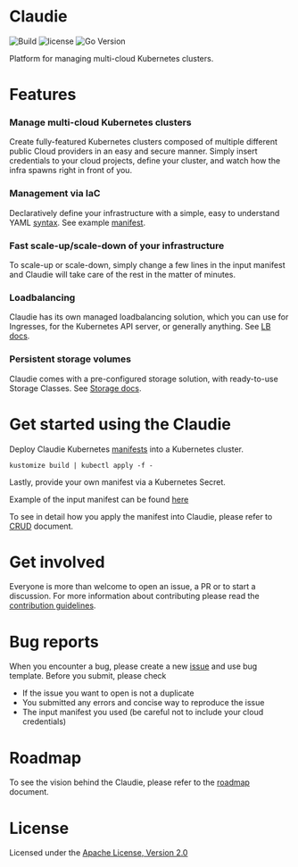 # Claudie

![Build](https://github.com/berops/platform/actions/workflows/CD-pipeline-dev.yml/badge.svg)
![license](https://img.shields.io/github/license/berops/platform)
![Go Version](https://img.shields.io/github/go-mod/go-version/berops/platform)

Platform for managing multi-cloud Kubernetes clusters.

# Features

### Manage multi-cloud Kubernetes clusters

Create fully-featured Kubernetes clusters composed of multiple different public Cloud providers in an easy and secure manner.
Simply insert credentials to your cloud projects, define your cluster, and watch how the infra spawns right in front of you.

### Management via IaC 

Declaratively define your infrastructure with a simple, easy to understand YAML [syntax](./docs/input-manifest/input-manifest.md).
See example [manifest](./docs/input-manifest/example.yaml).

### Fast scale-up/scale-down of your infrastructure

To scale-up or scale-down, simply change a few lines in the input manifest and Claudie will take care of the rest in the matter of minutes.

### Loadbalancing 

Claudie has its own managed loadbalancing solution, which you can use for Ingresses, for the Kubernetes API server, or generally anything. See [LB docs](https://github.com/Berops/platform/tree/master/docs/loadbalancing).

### Persistent storage volumes 

Claudie comes with a pre-configured storage solution, with ready-to-use Storage Classes. See [Storage docs](https://github.com/Berops/platform/tree/master/docs/storage).

# Get started using the Claudie

Deploy Claudie Kubernetes [manifests](https://github.com/Berops/platform/tree/master/manifests/claudie) into a Kubernetes cluster.

```
kustomize build | kubectl apply -f -
```

Lastly, provide your own manifest via a Kubernetes Secret.

Example of the input manifest can be found [here](https://github.com/Berops/platform/blob/master/docs/input-manifest/example.yaml) 

To see in detail how you apply the manifest into Claudie, please refer to [CRUD](./docs/crud/crud.md) document.

# Get involved

<!-- Contributor guidelines -->
Everyone is more than welcome to open an issue, a PR or to start a discussion. For more information about contributing please read the [contribution guidelines](./docs/contributing/contributing.md).

# Bug reports
When you encounter a bug, please create a new [issue](https://github.com/Berops/platform/issues/new/choose) and use bug template. Before you submit, please check

- If the issue you want to open is not a duplicate
- You submitted any errors and concise way to reproduce the issue
- The input manifest you used (be careful not to include your cloud credentials) 

# Roadmap
<!-- Add a roadmap for claudie so users know which features are being worked on and which will in future -->
To see the vision behind the Claudie, please refer to the [roadmap](./docs/roadmap/roadmap.md) document.

# License

Licensed under the [Apache License, Version 2.0](LICENSE)
